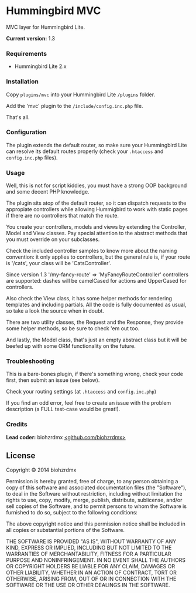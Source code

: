 Hummingbird MVC
===============

MVC layer for Hummingbird Lite.

**Current version:** 1.3

### Requirements ###

 - Hummingbird Lite 2.x

### Installation ###

Copy `plugins/mvc` into your Hummingbird Lite `/plugins` folder.

Add the 'mvc' plugin to the `/include/config.inc.php` file.

That's all.

### Configuration ###

The plugin extends the default router, so make sure your Hummingbird Lite can resolve its default routes properly (check your `.htaccess` and `config.inc.php` files).

### Usage ###

Well, this is not for script kiddies, you must have a strong OOP background and some decent PHP knowledge.

The plugin sits atop of the default router, so it can dispatch requests to the appropiate controllers while allowing Hummigbird to work with static pages if there are no controllers that match the route.

You create your controllers, models and views by extending the Controller, Model and View classes. Pay special attention to the abstract methods that you must override on your subclasses.

Check the included controller samples to know more about the naming convention: it only applies to controllers, but the general rule is, if your route is '/cats', your class will be 'CatsController'.

Since version 1.3 '/my-fancy-route' => 'MyFancyRouteController' controllers are supported: dashes will be camelCased for actions and UpperCased for controllers.

Also check the View class, it has some helper methods for rendering templates and including partials. All the code is fully documented as usual, so take a look the source when in doubt.

There are two utility classes, the Request and the Response, they provide some helper methods, so be sure to check 'em out too.

And lastly, the Model class, that's just an empty abstract class but it will be beefed up with some ORM functionality on the future.

### Troubleshooting ###

This is a bare-bones plugin, if there's something wrong, check your code first, then submit an issue (see below).

Check your routing settings (at `.htaccess` and `config.inc.php`)

If you find an odd error, feel free to create an issue with the problem description (a FULL test-case would be great!).

### Credits ###

**Lead coder:** biohzrdmx [&lt;github.com/biohzrdmx&gt;](http://github.com/biohzrdmx)

## License ##
Copyright &copy; 2014 biohzrdmx

Permission is hereby granted, free of charge, to any person obtaining a copy of this software and associated documentation files (the "Software"), to deal in the Software without restriction, including without limitation the rights to use, copy, modify, merge, publish, distribute, sublicense, and/or sell copies of the Software, and to permit persons to whom the Software is furnished to do so, subject to the following conditions:

The above copyright notice and this permission notice shall be included in all copies or substantial portions of the Software.

THE SOFTWARE IS PROVIDED "AS IS", WITHOUT WARRANTY OF ANY KIND, EXPRESS OR IMPLIED, INCLUDING BUT NOT LIMITED TO THE WARRANTIES OF MERCHANTABILITY, FITNESS FOR A PARTICULAR PURPOSE AND NONINFRINGEMENT. IN NO EVENT SHALL THE AUTHORS OR COPYRIGHT HOLDERS BE LIABLE FOR ANY CLAIM, DAMAGES OR OTHER LIABILITY, WHETHER IN AN ACTION OF CONTRACT, TORT OR OTHERWISE, ARISING FROM, OUT OF OR IN CONNECTION WITH THE SOFTWARE OR THE USE OR OTHER DEALINGS IN THE SOFTWARE.
